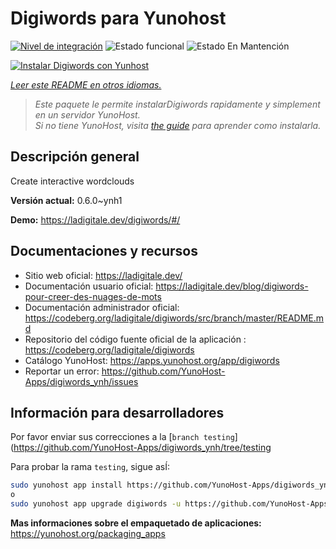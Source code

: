 <!--
Este archivo README esta generado automaticamente<https://github.com/YunoHost/apps/tree/master/tools/readme_generator>
No se debe editar a mano.
-->

# Digiwords para Yunohost

[![Nivel de integración](https://dash.yunohost.org/integration/digiwords.svg)](https://ci-apps.yunohost.org/ci/apps/digiwords/) ![Estado funcional](https://ci-apps.yunohost.org/ci/badges/digiwords.status.svg) ![Estado En Mantención](https://ci-apps.yunohost.org/ci/badges/digiwords.maintain.svg)

[![Instalar Digiwords con Yunhost](https://install-app.yunohost.org/install-with-yunohost.svg)](https://install-app.yunohost.org/?app=digiwords)

*[Leer este README en otros idiomas.](./ALL_README.md)*

> *Este paquete le permite instalarDigiwords rapidamente y simplement en un servidor YunoHost.*  
> *Si no tiene YunoHost, visita [the guide](https://yunohost.org/install) para aprender como instalarla.*

## Descripción general

Create interactive wordclouds

**Versión actual:** 0.6.0~ynh1

**Demo:** <https://ladigitale.dev/digiwords/#/>
## Documentaciones y recursos

- Sitio web oficial: <https://ladigitale.dev/>
- Documentación usuario oficial: <https://ladigitale.dev/blog/digiwords-pour-creer-des-nuages-de-mots>
- Documentación administrador oficial: <https://codeberg.org/ladigitale/digiwords/src/branch/master/README.md>
- Repositorio del código fuente oficial de la aplicación : <https://codeberg.org/ladigitale/digiwords>
- Catálogo YunoHost: <https://apps.yunohost.org/app/digiwords>
- Reportar un error: <https://github.com/YunoHost-Apps/digiwords_ynh/issues>

## Información para desarrolladores

Por favor enviar sus correcciones a la [`branch testing`](https://github.com/YunoHost-Apps/digiwords_ynh/tree/testing

Para probar la rama `testing`, sigue asÍ:

```bash
sudo yunohost app install https://github.com/YunoHost-Apps/digiwords_ynh/tree/testing --debug
o
sudo yunohost app upgrade digiwords -u https://github.com/YunoHost-Apps/digiwords_ynh/tree/testing --debug
```

**Mas informaciones sobre el empaquetado de aplicaciones:** <https://yunohost.org/packaging_apps>
